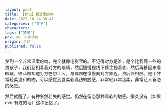```yaml
---
layout: post
title: 【梦记】极温柔的吻
date: 2022-10-24 08:47
categories: ["梦记"]
characters: 
tags: ["梦记"]
pov: 第一人称视角
origin: 个站
published: false
---
```


梦到一个非常温柔的吻，完全就像电影里的。不记得对方是谁，是个比我高一些的男孩子，我们互相看着对方的眼睛，然后慢慢视线下移注视着唇，然后再移回来看眼睛，彼此都知道对方在想什么，身体都在慢慢向对方靠近。然后唇相触。是个非常轻柔温和的吻，可以感觉到唇柔软温热的触感，非常轻非常温柔，非常让人眷恋的感觉。

然后就醒了。有种怅然若失的感觉。仍然在留恋那种温软的触感。很久没有（如果ever有过的话）这种记忆了。
